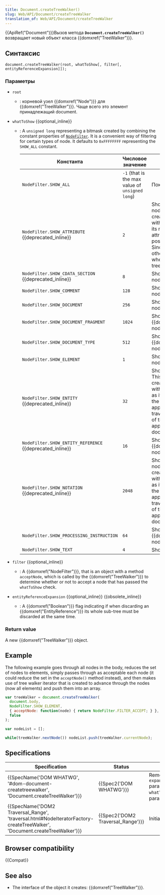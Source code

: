 ```yaml
---
title: Document.createTreeWalker()
slug: Web/API/Document/createTreeWalker
translation_of: Web/API/Document/createTreeWalker
---
```

{{ApiRef("Document")}}Вызов метода **`Document.createTreeWalker()`** возвращает новый объект класса {{domxref("TreeWalker")}}.

## Синтаксис

```
document.createTreeWalker(root, whatToShow[, filter[, entityReferenceExpansion]]);
```

### Параметры

- `root`
  - : корневой узел {{domxref("Node")}} для {{domxref("TreeWalker")}}. Чаще всего это элемент принадлежащий document.
- `whatToShow` {{optional_inline}}

  - : A `unsigned long` representing a bitmask created by combining the constant properties of [`NodeFilter`](http://www.w3.org/TR/DOM-Level-2-Traversal-Range/traversal.html#Traversal-NodeFilter). It is a convenient way of filtering for certain types of node. It defaults to `0xFFFFFFFF` representing the `SHOW_ALL` constant.

    | Константа                                                       | Числовое значение                               | Описание                                                                                                                                                                                                                                                                                                                                                                                                                |
    | --------------------------------------------------------------- | ----------------------------------------------- | ----------------------------------------------------------------------------------------------------------------------------------------------------------------------------------------------------------------------------------------------------------------------------------------------------------------------------------------------------------------------------------------------------------------------- |
    | `NodeFilter.SHOW_ALL`                                           | `-1` (that is the max value of `unsigned long`) | Показывать все узлы.                                                                                                                                                                                                                                                                                                                                                                                                    |
    | `NodeFilter.SHOW_ATTRIBUTE` {{deprecated_inline}}        | `2`                                             | Shows attribute {{domxref("Attr")}} nodes. This is meaningful only when creating a {{domxref("TreeWalker")}} with an {{domxref("Attr")}} node as its root; in this case, it means that the attribute node will appear in the first position of the iteration or traversal. Since attributes are never children of other nodes, they do not appear when traversing over the document tree.              |
    | `NodeFilter.SHOW_CDATA_SECTION` {{deprecated_inline}}    | `8`                                             | Shows {{domxref("CDATASection")}} nodes.                                                                                                                                                                                                                                                                                                                                                                       |
    | `NodeFilter.SHOW_COMMENT`                                       | `128`                                           | Shows {{domxref("Comment")}} nodes.                                                                                                                                                                                                                                                                                                                                                                               |
    | `NodeFilter.SHOW_DOCUMENT`                                      | `256`                                           | Shows {{domxref("Document")}} nodes.                                                                                                                                                                                                                                                                                                                                                                           |
    | `NodeFilter.SHOW_DOCUMENT_FRAGMENT`                             | `1024`                                          | Shows {{domxref("DocumentFragment")}} nodes.                                                                                                                                                                                                                                                                                                                                                                   |
    | `NodeFilter.SHOW_DOCUMENT_TYPE`                                 | `512`                                           | Shows {{domxref("DocumentType")}} nodes.                                                                                                                                                                                                                                                                                                                                                                       |
    | `NodeFilter.SHOW_ELEMENT`                                       | `1`                                             | Shows {{domxref("Element")}} nodes.                                                                                                                                                                                                                                                                                                                                                                               |
    | `NodeFilter.SHOW_ENTITY` {{deprecated_inline}}           | `32`                                            | Shows {{domxref("Entity")}} nodes. This is meaningful only when creating a {{domxref("TreeWalker")}} with an {{domxref("Entity")}} node as its root; in this case, it means that the {{domxref("Entity")}} node will appear in the first position of the traversal. Since entities are not part of the document tree, they do not appear when traversing over the document tree.            |
    | `NodeFilter.SHOW_ENTITY_REFERENCE` {{deprecated_inline}} | `16`                                            | Shows {{domxref("EntityReference")}} nodes.                                                                                                                                                                                                                                                                                                                                                                   |
    | `NodeFilter.SHOW_NOTATION` {{deprecated_inline}}         | `2048`                                          | Shows {{domxref("Notation")}} nodes. This is meaningful only when creating a {{domxref("TreeWalker")}} with a {{domxref("Notation")}} node as its root; in this case, it means that the {{domxref("Notation")}} node will appear in the first position of the traversal. Since entities are not part of the document tree, they do not appear when traversing over the document tree. |
    | `NodeFilter.SHOW_PROCESSING_INSTRUCTION`                        | `64`                                            | Shows {{domxref("ProcessingInstruction")}} nodes.                                                                                                                                                                                                                                                                                                                                                           |
    | `NodeFilter.SHOW_TEXT`                                          | `4`                                             | Shows {{domxref("Text")}} nodes.                                                                                                                                                                                                                                                                                                                                                                                   |

- `filter` {{optional_inline}}
  - : A {{domxref("NodeFilter")}}, that is an object with a method `acceptNode`, which is called by the {{domxref("TreeWalker")}} to determine whether or not to accept a node that has passed the `whatToShow` check.
- `entityReferenceExpansion` {{optional_inline}} {{obsolete_inline}}
  - : A {{domxref("Boolean")}} flag indicating if when discarding an {{domxref("EntityReference")}} its whole sub-tree must be discarded at the same time.

### Return value

A new {{domxref("TreeWalker")}} object.

## Example

The following example goes through all nodes in the body, reduces the set of nodes to elements, simply passes through as acceptable each node (it could reduce the set in the `acceptNode()` method instead), and then makes use of tree walker iterator that is created to advance through the nodes (now all elements) and push them into an array.

```js
var treeWalker = document.createTreeWalker(
  document.body,
  NodeFilter.SHOW_ELEMENT,
  { acceptNode: function(node) { return NodeFilter.FILTER_ACCEPT; } },
  false
);

var nodeList = [];

while(treeWalker.nextNode()) nodeList.push(treeWalker.currentNode);
```

## Specifications

| Specification                                                                                                                                                    | Status                                       | Comment                                                                                                  |
| ---------------------------------------------------------------------------------------------------------------------------------------------------------------- | -------------------------------------------- | -------------------------------------------------------------------------------------------------------- |
| {{SpecName('DOM WHATWG', '#dom-document-createtreewalker', 'Document.createTreeWalker')}}                                         | {{Spec2('DOM WHATWG')}}             | Removed the `expandEntityReferences` parameter. Made the `whatToShow` and `filter` parameters optionals. |
| {{SpecName('DOM2 Traversal_Range', 'traversal.html#NodeIteratorFactory-createTreeWalker', 'Document.createTreeWalker')}} | {{Spec2('DOM2 Traversal_Range')}} | Initial definition                                                                                       |

## Browser compatibility

{{Compat}}

## See also

- The interface of the object it creates: {{domxref("TreeWalker")}}.
